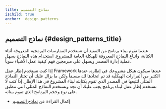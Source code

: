 ```yaml
---
title: نماذج التصميم
isChild: true
anchor:  design_patterns
---
```


## نماذج التصميم {#design_patterns_title}

عندما تقوم ببناء برنامج من المفيد أن تستخدم الممارسات البرمجية المعروفة أثناء الكتابة، واتباع النماذج المعروفة للهيكلة العامة للمشروع. استخدام هذه النماذج يسهل عملية إدارة المصدر ويسهل على مبرمجين فهم كيفية عمل الأشياء سوياً.

إذا كنت تستخدم إطار عمل Framework عندها سيكون هيكل مشروعك في إطاره. عندها الكثير من القرارات الهيكلية قد تم اتخاذها لك مسبقاً
ولكن ما يزال عليك أن تختار النماذج المثلى لتتبعها في المصدر الذي تقوم بكتابته لبناء المشروع في هذا الإطار.
إذا كنت لا تستخدم إطار عمل لبناء برنامج يجب عليك أن تجد وتستخدم النماذج المثلى التي تنطبق على نوع وحجم البرنامج الذي تقوم ببنائه.

* إكمال القراءة عن [نماذج التصميم](pages/Design-Patterns.html)
